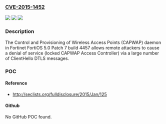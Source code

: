 ### [CVE-2015-1452](https://cve.mitre.org/cgi-bin/cvename.cgi?name=CVE-2015-1452)
![](https://img.shields.io/static/v1?label=Product&message=n%2Fa&color=blue)
![](https://img.shields.io/static/v1?label=Version&message=n%2Fa&color=blue)
![](https://img.shields.io/static/v1?label=Vulnerability&message=n%2Fa&color=brighgreen)

### Description

The Control and Provisioning of Wireless Access Points (CAPWAP) daemon in Fortinet FortiOS 5.0 Patch 7 build 4457 allows remote attackers to cause a denial of service (locked CAPWAP Access Controller) via a large number of ClientHello DTLS messages.

### POC

#### Reference
- http://seclists.org/fulldisclosure/2015/Jan/125

#### Github
No GitHub POC found.

